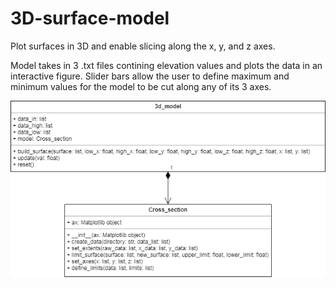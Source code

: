 # 3D-surface-model
Plot surfaces in 3D and enable slicing along the x, y, and z axes.

Model takes in 3 .txt files contining elevation values and plots the data in an interactive figure. Slider bars allow the user to define maximum and minimum values for the model to be cut along any of its 3 axes.

![Model UML](https://github.com/sarah-murray/3D-surface-model/blob/master/UML.png)
